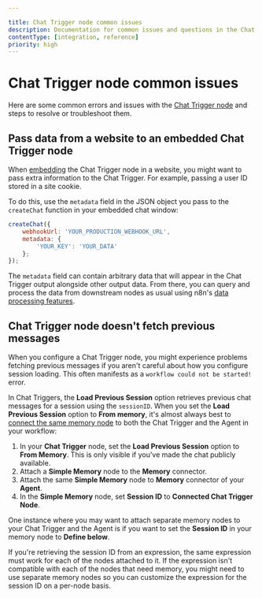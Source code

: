 ```yaml
---

title: Chat Trigger node common issues 
description: Documentation for common issues and questions in the Chat Trigger node in n8n, a workflow automation platform. Includes details of the issue and suggested solutions.
contentType: [integration, reference]
priority: high
---
```


# Chat Trigger node common issues

Here are some common errors and issues with the [Chat Trigger node](/integrations/builtin/core-nodes/n8n-nodes-langchain.chattrigger/index.md) and steps to resolve or troubleshoot them.

## Pass data from a website to an embedded Chat Trigger node

When [embedding](https://www.npmjs.com/package/@n8n/chat) the Chat Trigger node in a website, you might want to pass extra information to the Chat Trigger. For example, passing a user ID stored in a site cookie.

To do this, use the `metadata` field in the JSON object you pass to the `createChat` function in your embedded chat window:

```javascript
createChat({
	webhookUrl: 'YOUR_PRODUCTION_WEBHOOK_URL',
	metadata: {
		'YOUR_KEY': 'YOUR_DATA'
	};
});
```

The `metadata` field can contain arbitrary data that will appear in the Chat Trigger output alongside other output data. From there, you can query and process the data from downstream nodes as usual using	n8n's [data processing features](/data/index.md).

## Chat Trigger node doesn't fetch previous messages

When you configure a Chat Trigger node, you might experience problems fetching previous messages if you aren't careful about how you configure session loading. This often manifests as a `workflow could not be started!` error.

In Chat Triggers, the **Load Previous Session** option retrieves previous chat messages for a session using the `sessionID`. When you set the **Load Previous Session** option to **From memory**, it's almost always best to [connect the same memory node](/integrations/builtin/core-nodes/n8n-nodes-langchain.chattrigger/index.md#load-previous-session) to both the Chat Trigger and the Agent in your workflow:

1. In your **Chat Trigger** node, set the **Load Previous Session** option to **From Memory**. This is only visible if you've made the chat publicly available.
2. Attach a **Simple Memory** node to the **Memory** connector.
3. Attach the same **Simple Memory** node to **Memory** connector of your **Agent**.
4. In the **Simple Memory** node, set **Session ID** to **Connected Chat Trigger Node**.

One instance where you may want to attach separate memory nodes to your Chat Trigger and the Agent is if you want to set the **Session ID** in your memory node to **Define below**.

If you're retrieving the session ID from an expression, the same expression must work for each of the nodes attached to it. If the expression isn't compatible with each of the nodes that need memory, you might need to use separate memory nodes so you can customize the expression for the session ID on a per-node basis.
